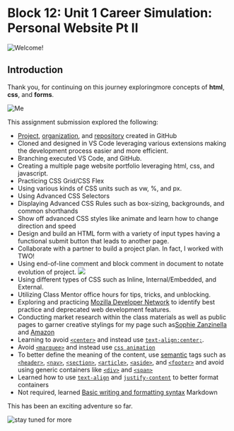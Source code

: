 # Block 12: Unit 1 Career Simulation: Personal Website Pt II
![Welcome!](https://media.istockphoto.com/id/1255066820/vector/welcome-colorful-typography-banner.jpg?s=612x612&w=0&k=20&c=8SK0nfEibismZziyz8F4QLsjC04OBUz8RvGsHIBuFx0=)
## Introduction
Thank you, for continuing on this journey exploringmore concepts of **html**, **css**, and **forms**.

![Me](https://media.licdn.com/dms/image/C5603AQHkLXM53zQZAA/profile-displayphoto-shrink_800_800/0/1655400673638?e=2147483647&v=beta&t=sbmzgdSxepngrbXAEMNw2RKqR-RmNw-rBltpfahuweU)

This assignment submission explored the following:

- [Project](https://github.com/orgs/David-Hetterly-Personal-Website/projects/1), [organization](https://github.com/David-Hetterly-Personal-Website), and [repository](https://github.com/David-Hetterly-Personal-Website/Personal-Website) created in GitHub
- Cloned and designed in VS Code leveraging various extensions making the development process easier and more efficient. 
- Branching executed VS Code, and GitHub.
- Creating a multiple page website portfolio leveraging html, css, and javascript.  
- Practicing CSS Grid/CSS Flex
- Using various kinds of CSS units such as vw, %, and px.
- Using Advanced CSS Selectors 
- Displaying Advanced CSS Rules such as box-sizing, backgrounds, and common shorthands
- Show off advanced CSS styles like animate and learn how to change direction and speed
- Design and build an HTML form with a variety of input types having a functional submit button that leads to another page.
- Collaborate with a partner to build a project plan. In fact, I worked with TWO!
- Using end-of-line comment and block comment in document to notate evolution of project. 
![](https://media.geeksforgeeks.org/wp-content/cdn-uploads/20191113114930/Comments.png)
- Using different types of CSS such as Inline, Internal/Embedded, and External.
- Utilizing Class Mentor office hours for tips, tricks, and unblocking. 
- Exploring and practicing [Mozilla Developer Network](https://developer.mozilla.org/en-US/) to identify best practice and deprecated web development features.
- Conducting market research within the class materials as well as public pages to garner creative stylings for my page such as[Sophie Zanzinella](https://vigilant-lumiere-2756fa.netlify.app/) and [Amazon](https://www.amazon.com/)
- Learning to avoid [`<center>`](https://developer.mozilla.org/en-US/docs/Web/HTML/Element/center) and instead use [`text-align:center;`](https://developer.mozilla.org/en-US/docs/Web/CSS/text-align).
- Avoid [`<marquee>`](https://developer.mozilla.org/en-US/docs/Web/HTML/Element/marquee) and instead use [`css animation`](https://developer.mozilla.org/en-US/docs/Web/CSS/animation)
- To better define the meaning of the content, use [semantic](https://developer.mozilla.org/en-US/docs/Glossary/Semantics) tags such as [`<header>`](https://developer.mozilla.org/en-US/docs/Web/HTML/Element/header), [`<nav>`](https://developer.mozilla.org/en-US/docs/Web/HTML/Element/nav), [`<section>`](https://developer.mozilla.org/en-US/docs/Web/HTML/Element/section), [`<article>`](https://developer.mozilla.org/en-US/docs/Web/HTML/Element/article), [`<aside>`](https://developer.mozilla.org/en-US/docs/Web/HTML/Element/aside), and [`<footer>`](https://developer.mozilla.org/en-US/docs/Web/HTML/Element/footer) and avoid using generic containers like [`<div>`](https://developer.mozilla.org/en-US/docs/Web/HTML/Element/div) and [`<span>`](https://developer.mozilla.org/en-US/docs/Web/HTML/Element/span) 
- Learned how to use [`text-align`](https://developer.mozilla.org/en-US/docs/Web/CSS/text-align) and [`justify-content`](https://developer.mozilla.org/en-US/docs/Web/CSS/justify-content) to better format containers
- Not required, learned <a href="https://docs.github.com/en/get-started/writing-on-github/getting-started-with-writing-and-formatting-on-github/basic-writing-and-formatting-syntax" target="blank">Basic writing and formatting syntax</a> Markdown

This has been an exciting adventure so far. 

![stay tuned for more](https://media.tenor.com/FnQi_p4WS-sAAAAC/stay-tuned-robertidk.gif)
